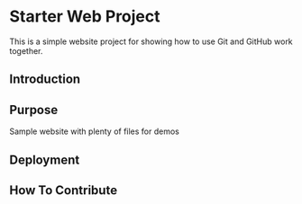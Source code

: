 # Starter Web Project

This is a simple website project for showing how to use Git and GitHub work together.

## Introduction

## Purpose

Sample website with plenty of files for demos

## Deployment

## How To Contribute